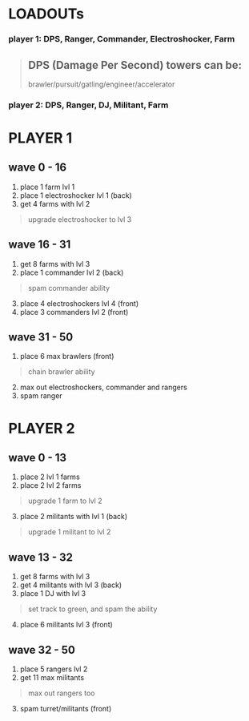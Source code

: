 # LOADOUTs
### player 1: DPS, Ranger, Commander, Electroshocker, Farm
> ## DPS (Damage Per Second) towers can be:
> brawler/pursuit/gatling/engineer/accelerator
### player 2: DPS, Ranger, DJ, Militant, Farm

# PLAYER 1
## wave 0 - 16
1. place 1 farm lvl 1
2. place 1 electroshocker lvl 1 (back)
3. get 4 farms with lvl 2
> upgrade electroshocker to lvl 3
## wave 16 - 31
1. get 8 farms with lvl 3
2. place 1 commander lvl 2 (back)
> spam commander ability
3. place 4 electroshockers lvl 4 (front)
4. place 3 commanders lvl 2 (front)
## wave 31 - 50
1. place 6 max brawlers (front)
> chain brawler ability
2. max out electroshockers, commander and rangers
3. spam ranger






# PLAYER 2
## wave 0 - 13
1. place 2 lvl 1 farms
2. place 2 lvl 2 farms
> upgrade 1 farm to lvl 2
3. place 2 militants with lvl 1 (back)
> upgrade 1 militant to lvl 2
## wave 13 - 32
1. get 8 farms with lvl 3
2. get 4 militants with lvl 3 (back)
3. place 1 DJ with lvl 3
> set track to green, and spam the ability
4. place 6 militants lvl 3 (front)
## wave 32 - 50
1. place 5 rangers lvl 2
2. get 11 max militants
> max out rangers too
3. spam turret/militants (front)
